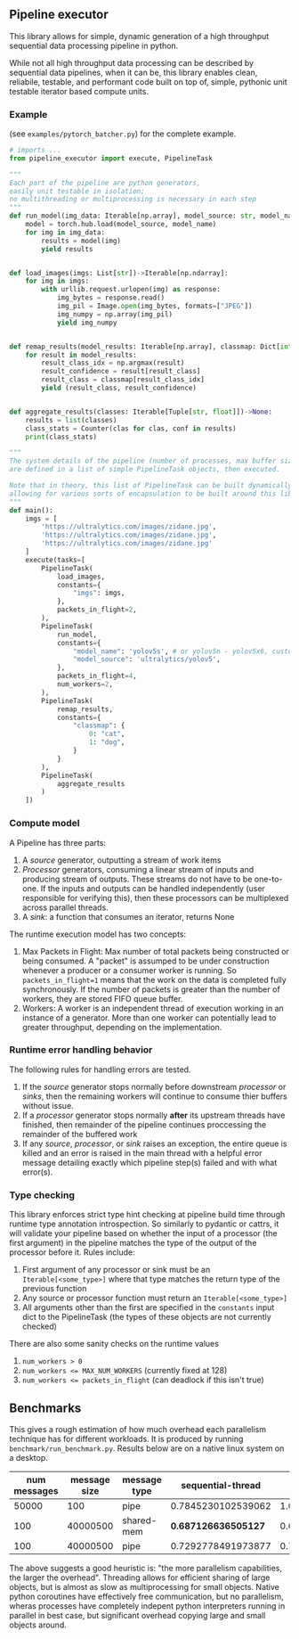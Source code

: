 ## Pipeline executor

This library allows for simple, dynamic generation of a high throughput sequential data processing pipeline in python.

While not all high throughput data processing can be described by sequential data pipelines, when it can be, this library enables clean, reliabile, testable, and performant code built on top of, simple, pythonic unit testable iterator based compute units.

### Example

(see `examples/pytorch_batcher.py`) for the complete example.

```python
# imports ...
from pipeline_executor import execute, PipelineTask

"""
Each part of the pipeline are python generators,
easily unit testable in isolation;
no multithreading or multiprocessing is necessary in each step
"""
def run_model(img_data: Iterable[np.array], model_source: str, model_name: str)->Iterable[np.ndarray]:
    model = torch.hub.load(model_source, model_name)
    for img in img_data:
        results = model(img)
        yield results


def load_images(imgs: List[str])->Iterable[np.ndarray]:
    for img in imgs:
        with urllib.request.urlopen(img) as response:
            img_bytes = response.read()
            img_pil = Image.open(img_bytes, formats=["JPEG"])
            img_numpy = np.array(img_pil)
            yield img_numpy


def remap_results(model_results: Iterable[np.array], classmap: Dict[int, str])->Iterable[Tuple[str, float]]:
    for result in model_results:
        result_class_idx = np.argmax(result)
        result_confidence = result[result_class]
        result_class = classmap[result_class_idx]
        yield (result_class, result_confidence)


def aggregate_results(classes: Iterable[Tuple[str, float]])->None:
    results = list(classes)
    class_stats = Counter(clas for clas, conf in results)
    print(class_stats)

"""
The system details of the pipeline (number of processes, max buffer size, etc)
are defined in a list of simple PipelineTask objects, then executed.

Note that in theory, this list of PipelineTask can be built dynamically,
allowing for various sorts of encapsulation to be built around this library.
"""
def main():
    imgs = [
        'https://ultralytics.com/images/zidane.jpg',
        'https://ultralytics.com/images/zidane.jpg',
        'https://ultralytics.com/images/zidane.jpg'
    ]
    execute(tasks=[
        PipelineTask(
            load_images,
            constants={
                "imgs": imgs,
            },
            packets_in_flight=2,
        ),
        PipelineTask(
            run_model,
            constants={
                "model_name": 'yolov5s', # or yolov5n - yolov5x6, custom
                "model_source": 'ultralytics/yolov5',
            },
            packets_in_flight=4,
            num_workers=2,
        ),
        PipelineTask(
            remap_results,
            constants={
                "classmap": {
                    0: "cat",
                    1: "dog",
                }
            }
        ),
        PipelineTask(
            aggregate_results
        )
    ])


```

### Compute model

A Pipeline has three parts:

1. A *source* generator, outputting a stream of work items
2. *Processor* generators, consuming a linear stream of inputs and producing stream of outputs. These streams do not have to be one-to-one. If the inputs and outputs can be handled independently (user responsible for verifying this), then these processors can be multiplexed across parallel threads.
3. A *sink*: a function that consumes an iterator, returns None

The runtime execution model has two concepts:

1. Max Packets in Flight: Max number of total packets being constructed or being consumed. A "packet" is assumped to be under construction whenever a producer or a consumer worker is running. So `packets_in_flight=1` means that the work on the data is completed fully synchronously. If the number of packets is greater than the number of workers, they are stored FIFO queue buffer.
1. Workers: A worker is an independent thread of execution working in an instance of a generator. More than one worker can potentially lead to greater throughput, depending on the implementation.

### Runtime error handling behavior

The following rules for handling errors are tested.

1. If the *source* generator stops normally before downstream *processor* or *sinks*, then the remaining workers will continue to consume thier buffers without issue.
1. If a *processor* generator stops normally **after** its upstream threads have finished, then remainder of the pipeline continues proccessing the remainder of the buffered work
1. If any *source*, *processor*, or *sink* raises an exception, the entire queue is killed and an error is raised in the main thread with a helpful error message detailing exactly which pipeline step(s) failed and with what error(s).

### Type checking

This library enforces strict type hint checking at pipeline build time through runtime type annotation introspection. So similarly to pydantic or cattrs, it will validate your pipeline based on whether the input of a processor (the first argument) in the pipeline matches the type of the output of the processor before it. Rules include:

1. First argument of any processor or sink must be an `Iterable[<some_type>]` where that type matches the return type of the previous function
1. Any source or processor function must return an `Iterable[<some_type>]`
1. All arguments other than the first are specified in the `constants` input dict to the PipelineTask (the types of these objects are not currently checked)

There are also some sanity checks on the runtime values

1. `num_workers > 0`
1. `num_workers <= MAX_NUM_WORKERS` (currently fixed at 128)
1. `num_workers <= packets_in_flight` (can deadlock if this isn't true)


## Benchmarks

This gives a rough estimation of how much overhead each parallelism technique has for different workloads. 
It is produced by running `benchmark/run_benchmark.py`. Results below are on a native linux system on a desktop.

num messages|message size|message type|sequential-thread|buffered-thread|parallel-thread|sequential-process-fork|buffered-process-fork|parallel-process-fork|sequential-process-spawn|buffered-process-spawn|parallel-process-spawn|sequential-coroutine|buffered-coroutine|parallel-coroutine
---|---|---|---|---|---|---|---|---|---|---|---|---|---|---
50000|100|pipe|0.7845230102539062|1.0250561237335205|1.1736254692077637|3.866366386413574|3.359846591949463|4.708492994308472|3.2785375118255615|3.460049629211426|4.015009880065918|0.006738424301147461|**0.0066258907318115234**|0.006639242172241211
100|40000500|shared-mem|**0.687126636505127**|0.6879894733428955|0.7321577072143555|1.5950968265533447|1.670311689376831|2.24739670753479|1.775773286819458|1.8540995121002197|2.397218704223633|0.6921846866607666|0.6909770965576172|0.6955547332763672
100|40000500|pipe|0.7292778491973877|0.7286067008972168|0.7165389060974121|17.334311723709106|10.38191556930542|10.20241403579712|17.82709002494812|10.268717527389526|10.298697471618652|0.6817224025726318|**0.6805801391601562**|0.686577558517456

The above suggests a good heuristic is: "the more parallelism capabilities, the larger the overhead". Threading allows for efficient sharing of large objects, but is almost as slow as multiprocessing for small objects. Native python coroutines have effectively free communication, but no parallelism, wheras processes have completely indepent python interpreters running in parallel in best case, but significant overhead copying large and small objects around.
